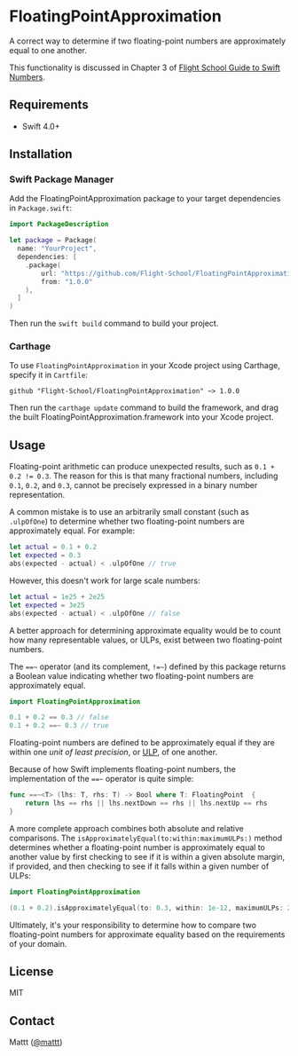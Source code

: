 # FloatingPointApproximation

A correct way to determine if two floating-point numbers
are approximately equal to one another.

This functionality is discussed in Chapter 3 of
[Flight School Guide to Swift Numbers](https://gumroad.com/l/swift-numbers).

## Requirements

- Swift 4.0+

## Installation

### Swift Package Manager

Add the FloatingPointApproximation package to your target dependencies in `Package.swift`:

```swift
import PackageDescription

let package = Package(
  name: "YourProject",
  dependencies: [
    .package(
        url: "https://github.com/Flight-School/FloatingPointApproximation",
        from: "1.0.0"
    ),
  ]
)
```

Then run the `swift build` command to build your project.

### Carthage

To use `FloatingPointApproximation` in your Xcode project using Carthage,
specify it in `Cartfile`:

```
github "Flight-School/FloatingPointApproximation" ~> 1.0.0
```

Then run the `carthage update` command to build the framework,
and drag the built FloatingPointApproximation.framework into your Xcode project.

## Usage

Floating-point arithmetic can produce unexpected results,
such as `0.1 + 0.2 != 0.3`.
The reason for this is that many fractional numbers,
including `0.1`, `0.2`, and `0.3`,
cannot be precisely expressed in a binary number representation.

A common mistake is to use an arbitrarily small constant
(such as `.ulpOfOne`)
to determine whether two floating-point numbers are approximately equal.
For example:

```swift
let actual = 0.1 + 0.2
let expected = 0.3
abs(expected - actual) < .ulpOfOne // true
```

However, this doesn't work for large scale numbers:

```swift
let actual = 1e25 + 2e25
let expected = 3e25
abs(expected - actual) < .ulpOfOne // false
```

A better approach for determining approximate equality
would be to count how many representable values, or ULPs,
exist between two floating-point numbers.

The `==~` operator (and its complement, `!=~`)
defined by this package
returns a Boolean value indicating whether
two floating-point numbers are approximately equal.

```swift
import FloatingPointApproximation

0.1 + 0.2 == 0.3 // false
0.1 + 0.2 ==~ 0.3 // true
```

Floating-point numbers are defined to be approximately equal
if they are within one _unit of least precision_, or
[ULP](https://en.wikipedia.org/wiki/Unit_in_the_last_place),
of one another.

Because of how Swift implements floating-point numbers,
the implementation of the `==~` operator is quite simple:

```swift
func ==~<T> (lhs: T, rhs: T) -> Bool where T: FloatingPoint  {
    return lhs == rhs || lhs.nextDown == rhs || lhs.nextUp == rhs
}
```

A more complete approach combines both absolute and relative comparisons.
The `isApproximatelyEqual(to:within:maximumULPs:)` method
determines whether a floating-point number
is approximately equal to another value
by first checking to see if it is within a given absolute margin, if provided,
and then checking to see if it falls within a given number of ULPs:

```swift
import FloatingPointApproximation

(0.1 + 0.2).isApproximatelyEqual(to: 0.3, within: 1e-12, maximumULPs: 2)
```

Ultimately, it's your responsibility to determine how to compare
two floating-point numbers for approximate equality
based on the requirements of your domain.

## License

MIT

## Contact

Mattt ([@mattt](https://twitter.com/mattt))
